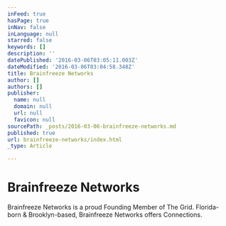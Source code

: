 ```yaml
---
inFeed: true
hasPage: true
inNav: false
inLanguage: null
starred: false
keywords: []
description: ''
datePublished: '2016-03-06T03:05:11.003Z'
dateModified: '2016-03-06T03:04:58.348Z'
title: Brainfreeze Networks
author: []
authors: []
publisher:
  name: null
  domain: null
  url: null
  favicon: null
sourcePath: _posts/2016-03-06-brainfreeze-networks.md
published: true
url: brainfreeze-networks/index.html
_type: Article

---
```

# Brainfreeze Networks

Brainfreeze Networks is a proud Founding Member of The Grid. Florida-born & Brooklyn-based, Brainfreeze Networks offers Connections.